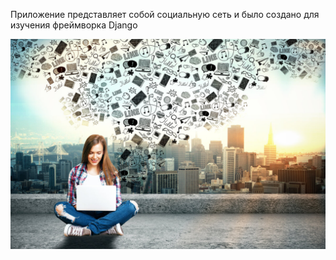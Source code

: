 Приложение представляет собой социальную сеть и было создано для изучения фреймворка Django

<p align="center">
    <img src="/logo/social_network.jpeg" alt="Social network">
</p>